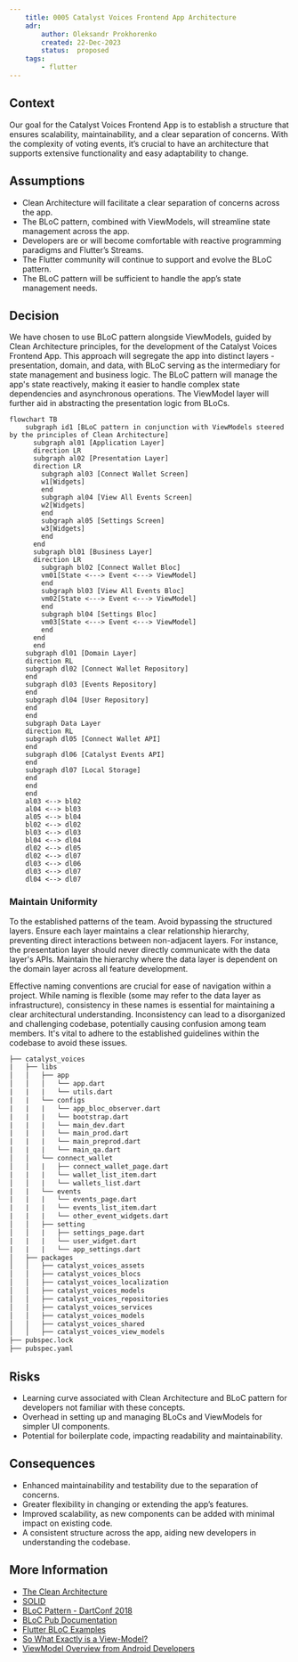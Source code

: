 ```yaml
---
    title: 0005 Catalyst Voices Frontend App Architecture
    adr:
        author: Oleksandr Prokhorenko
        created: 22-Dec-2023
        status:  proposed
    tags:
        - flutter
---
```


## Context

Our goal for the Catalyst Voices Frontend App is to establish a structure that ensures scalability,
maintainability, and a clear separation of concerns.
With the complexity of voting events,
it’s crucial to have an architecture that supports extensive functionality and easy adaptability to change.

## Assumptions

* Clean Architecture will facilitate a clear separation of concerns across the app.
* The BLoC pattern, combined with ViewModels, will streamline state management across the app.
* Developers are or will become comfortable with reactive programming paradigms and Flutter’s Streams.
* The Flutter community will continue to support and evolve the BLoC pattern.
* The BLoC pattern will be sufficient to handle the app’s state management needs.

## Decision

We have chosen to use BLoC pattern alongside ViewModels, guided by Clean Architecture principles,
for the development of the Catalyst Voices Frontend App.
This approach will segregate the app into distinct layers - presentation, domain, and data,
with BLoC serving as the intermediary for state management and business logic.
The BLoC pattern will manage the app's state reactively,
making it easier to handle complex state dependencies and asynchronous operations.
The ViewModel layer will further aid in abstracting the presentation logic from BLoCs.

```mermaid
flowchart TB
    subgraph id1 [BLoC pattern in conjunction with ViewModels steered by the principles of Clean Architecture]
      subgraph al01 [Application Layer]
      direction LR
      subgraph al02 [Presentation Layer]
      direction LR
        subgraph al03 [Connect Wallet Screen]
        w1[Widgets]
        end
        subgraph al04 [View All Events Screen]
        w2[Widgets]
        end
        subgraph al05 [Settings Screen]
        w3[Widgets]
        end
      end
      subgraph bl01 [Business Layer]
      direction LR
        subgraph bl02 [Connect Wallet Bloc]
        vm01[State <---> Event <---> ViewModel]
        end
        subgraph bl03 [View All Events Bloc]
        vm02[State <---> Event <---> ViewModel]
        end
        subgraph bl04 [Settings Bloc]
        vm03[State <---> Event <---> ViewModel]
        end
      end
      end
    subgraph dl01 [Domain Layer]
    direction RL
    subgraph dl02 [Connect Wallet Repository]
    end
    subgraph dl03 [Events Repository]
    end
    subgraph dl04 [User Repository]
    end
    end
    subgraph Data Layer
    direction RL
    subgraph dl05 [Connect Wallet API]
    end
    subgraph dl06 [Catalyst Events API]
    end
    subgraph dl07 [Local Storage]
    end
    end
    end
    al03 <--> bl02
    al04 <--> bl03
    al05 <--> bl04
    bl02 <--> dl02
    bl03 <--> dl03
    bl04 <--> dl04
    dl02 <--> dl05
    dl02 <--> dl07
    dl03 <--> dl06
    dl03 <--> dl07
    dl04 <--> dl07
```

### Maintain Uniformity

To the established patterns of the team.
Avoid bypassing the structured layers.
Ensure each layer maintains a clear relationship hierarchy, preventing direct interactions between non-adjacent layers.
For instance, the presentation layer should never directly communicate with the data layer's APIs.
Maintain the hierarchy where the data layer is dependent on the domain layer across all feature development.

Effective naming conventions are crucial for ease of navigation within a project.
While naming is flexible (some may refer to the data layer as infrastructure),
consistency in these names is essential for maintaining a clear architectural understanding.
Inconsistency can lead to a disorganized and challenging codebase, potentially causing confusion among team members.
It's vital to adhere to the established guidelines within the codebase to avoid these issues.

```txt
├── catalyst_voices
|   ├── libs
│   │   ├── app
│   │   │   └── app.dart
|   |   |   └── utils.dart
|   |   └── configs
|   |   |   └── app_bloc_observer.dart
|   |   |   └── bootstrap.dart
|   |   |   └── main_dev.dart
|   |   |   └── main_prod.dart
|   |   |   └── main_preprod.dart
|   |   |   └── main_qa.dart
│   │   └── connect_wallet
│   │   |   ├── connect_wallet_page.dart
|   |   |   └── wallet_list_item.dart
│   │   |   └── wallets_list.dart
|   |   └── events
|   |   |   └── events_page.dart
|   |   |   └── events_list_item.dart
|   |   |   └── other_event_widgets.dart
│   │   ├── setting
│   │   |   ├── settings_page.dart
|   |   |   └── user_widget.dart
|   |   |   └── app_settings.dart
│   ├── packages
│   │   ├── catalyst_voices_assets
│   │   ├── catalyst_voices_blocs
│   │   ├── catalyst_voices_localization
│   │   ├── catalyst_voices_models
│   │   ├── catalyst_voices_repositories
│   │   ├── catalyst_voices_services
│   │   ├── catalyst_voices_models
│   │   ├── catalyst_voices_shared
│   │   ├── catalyst_voices_view_models
├── pubspec.lock
├── pubspec.yaml
```

## Risks

* Learning curve associated with Clean Architecture and BLoC pattern for developers not familiar with these concepts.
* Overhead in setting up and managing BLoCs and ViewModels for simpler UI components.
* Potential for boilerplate code, impacting readability and maintainability.

## Consequences

* Enhanced maintainability and testability due to the separation of concerns.
* Greater flexibility in changing or extending the app’s features.
* Improved scalability, as new components can be added with minimal impact on existing code.
* A consistent structure across the app, aiding new developers in understanding the codebase.

## More Information

* [The Clean Architecture](https://blog.cleancoder.com/uncle-bob/2012/08/13/the-clean-architecture.html)
* [SOLID](https://www.digitalocean.com/community/conceptual-articles/s-o-l-i-d-the-first-five-principles-of-object-oriented-design)
* [BLoC Pattern - DartConf 2018](https://youtu.be/PLHln7wHgPE?si=QJ8hXOCWz2WIYFye)
* [BLoC Pub Documentation](https://bloclibrary.dev/)
* [Flutter BLoC Examples](https://github.com/felangel/bloc/tree/master/examples)
* [So What Exactly is a View-Model?](https://www.infoq.com/articles/View-Model-Definition/)
* [ViewModel Overview from Android Developers](https://developer.android.com/topic/libraries/architecture/viewmodel)
